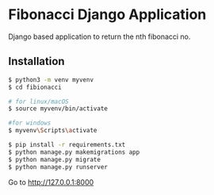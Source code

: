# Fibonacci Django Application
Django based application to return the nth fibonacci no.

## Installation

```sh
$ python3 -m venv myvenv
$ cd fibionacci

# for linux/macOS
$ source myvenv/bin/activate

#for windows
$ myvenv\Scripts\activate

$ pip install -r requirements.txt
$ python manage.py makemigrations app
$ python manage.py migrate
$ python manage.py runserver
```
Go to http://127.0.0.1:8000
